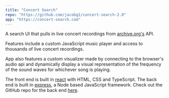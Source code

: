 ```yaml
---
title: "Concert Search"
repo: "https://github.com/jacobg1/concert-search-2.0"
app: "https://concert-search.com"
---
```


A search UI that pulls in live concert recordings from [archive.org's](https://archive.org) API.

Features include a custom JavaScript music player and access to thousands of live concert recordings.

App also features a custom visualizer made by connecting to the browser's audio api and dynamically display a visual representation of the frequency of the sound waves for whichever song is playing.

The front end is built in [react](https://reactjs.org/) with HTML, CSS and TypeScript. The back end is built in [express](https://expressjs.com/), a Node based JavaScript framework. Check out the GitHub repo for the back end [here](https://github.com/jacobg1/concert-search-BE).

